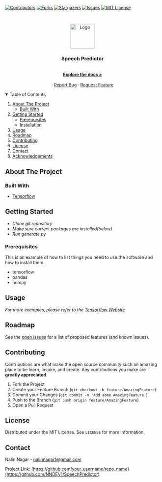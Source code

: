 [![Contributors][contributors-shield]][contributors-url]
[![Forks][forks-shield]][forks-url]
[![Stargazers][stars-shield]][stars-url]
[![Issues][issues-shield]][issues-url]
[![MIT License][license-shield]][license-url]




<!-- PROJECT LOGO -->
<br />
<p align="center">
  <a href="https://github.com/NNDEV1/SpeechPredictor">
    <img src="images/logo.png" alt="Logo" width="80" height="80">
  </a>

  <h3 align="center">Speech Predictor</h3>

  <p align="center">
    <br />
    <a href="https://github.com/othneildrew/Best-README-Template"><strong>Explore the docs »</strong></a>
    <br />
    <br />
    ·
    <a href="https://github.com/NNDEV1/SpeechPredictor/issues">Report Bug</a>
    ·
    <a href="https://github.com/NNDEV1/SpeechPredictor/issues">Request Feature</a>
  </p>
</p>



<!-- TABLE OF CONTENTS -->
<details open="open">
  <summary>Table of Contents</summary>
  <ol>
    <li>
      <a href="#about-the-project">About The Project</a>
      <ul>
        <li><a href="#built-with">Built With</a></li>
      </ul>
    </li>
    <li>
      <a href="#getting-started">Getting Started</a>
      <ul>
        <li><a href="#prerequisites">Prerequisites</a></li>
        <li><a href="#installation">Installation</a></li>
      </ul>
    </li>
    <li><a href="#usage">Usage</a></li>
    <li><a href="#roadmap">Roadmap</a></li>
    <li><a href="#contributing">Contributing</a></li>
    <li><a href="#license">License</a></li>
    <li><a href="#contact">Contact</a></li>
    <li><a href="#acknowledgements">Acknowledgements</a></li>
  </ol>
</details>



<!-- ABOUT THE PROJECT -->
## About The Project



### Built With

* [Tensorflow](https://tensorflow.org)



<!-- GETTING STARTED -->
## Getting Started

* *Clone git repository*
* *Make sure correct packages are installed(below)*
* *Run generate.py*

### Prerequisites

This is an example of how to list things you need to use the software and how to install them.
* tensorflow
* pandas
* numpy


<!-- USAGE EXAMPLES -->
## Usage


_For more examples, please refer to the [Tensorflow Website](https://tensorflow.org)_



<!-- ROADMAP -->
## Roadmap

See the [open issues](https://github.com/othneildrew/Best-README-Template/issues) for a list of proposed features (and known issues).



<!-- CONTRIBUTING -->
## Contributing

Contributions are what make the open source community such an amazing place to be learn, inspire, and create. Any contributions you make are **greatly appreciated**.

1. Fork the Project
2. Create your Feature Branch (`git checkout -b feature/AmazingFeature`)
3. Commit your Changes (`git commit -m 'Add some AmazingFeature'`)
4. Push to the Branch (`git push origin feature/AmazingFeature`)
5. Open a Pull Request



<!-- LICENSE -->
## License

Distributed under the MIT License. See `LICENSE` for more information.



<!-- CONTACT -->
## Contact

Nalin Nagar - nalinnagar1@gmail.com

Project Link: [https://github.com/your_username/repo_name](https://github.com/NNDEV1/SpeechPredictor)



<!-- MARKDOWN LINKS & IMAGES -->
<!-- https://www.markdownguide.org/basic-syntax/#reference-style-links -->
[contributors-shield]: https://img.shields.io/github/contributors/NNDEV1/SpeechPredictor.svg?style=for-the-badge
[contributors-url]: https://github.com/NNDEV1/SpeechPredictor/graphs/contributors
[forks-shield]: https://img.shields.io/github/forks/NNDEV1/SpeechPredictor.svg?style=for-the-badge
[forks-url]: https://github.com/NNDEV1/SpeechPredictor/network/members
[stars-shield]: https://img.shields.io/github/stars/NNDEV1/SpeechPredictor.svg?style=for-the-badge
[stars-url]: https://github.com/NNDEV1/SpeechPredictor/stargazers
[issues-shield]: https://img.shields.io/github/issues/NNDEV1/SpeechPredictor.svg?style=for-the-badge
[issues-url]: https://github.com/NNDEV1/SpeechPredictor/issues
[license-shield]: https://img.shields.io/github/license/NNDEV1/SpeechPredictor.svg?style=for-the-badge
[license-url]: https://github.com/NNDEV1/SpeechPredictor/blob/master/LICENSE.txt


